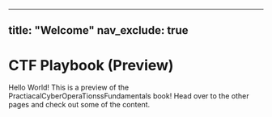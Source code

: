 <!-- index.md  ───────────────────────────────────────────── -->
---
title: "Welcome"
nav_exclude: true
---

# CTF Playbook (Preview)


Hello World! This is a preview of the PractiacalCyberOperaTionssFundamentals book!
Head over to the other pages and check out some of the content.

